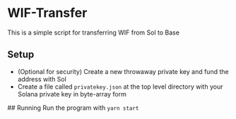 # WIF-Transfer
This is a simple script for transferring WIF from Sol to Base

## Setup
- (Optional for security) Create a new throwaway private key and fund the address with Sol
- Create a file called `privatekey.json` at the top level directory with your Solana private key in byte-array form

## Running
Run the program with
```yarn start```